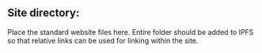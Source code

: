 ## Site directory:

Place the standard website files here. Entire folder should be added to IPFS so that relative links can be used for linking within the site.